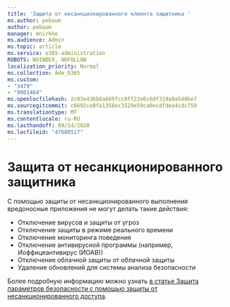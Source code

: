 ```yaml
---
title: 'Защита от несанкционированного клиента защитника '
ms.author: pebaum
author: pebaum
manager: mnirkhe
ms.audience: Admin
ms.topic: article
ms.service: o365-administration
ROBOTS: NOINDEX, NOFOLLOW
localization_priority: Normal
ms.collection: Adm_O365
ms.custom:
- "3479"
- "9001464"
ms.openlocfilehash: 2c03e43bb8a669fcc8ff22e6c6df319a9a548be7
ms.sourcegitcommit: c6692ce0fa1358ec3529e59ca0ecdfdea4cdc759
ms.translationtype: MT
ms.contentlocale: ru-RU
ms.lasthandoff: 09/14/2020
ms.locfileid: "47680517"
---
```

# <a name="defender-tamper-protection"></a>Защита от несанкционированного защитника 

С помощью защиты от несанкционированного выполнения вредоносные приложения не могут делать такие действия:

- Отключение вирусов и защиты от угроз
- Отключение защиты в режиме реального времени
- Отключение мониторинга поведения
- Отключение антивирусной программы (например, Иоффицеантивирус (ИОАВ))
- Отключение облачной защиты от облачной защиты
- Удаление обновлений для системы анализа безопасности

Более подробную информацию можно узнать [в статье Защита параметров безопасности с помощью защиты от несанкционированного доступа](https://docs.microsoft.com/windows/security/threat-protection/windows-defender-antivirus/prevent-changes-to-security-settings-with-tamper-protection).